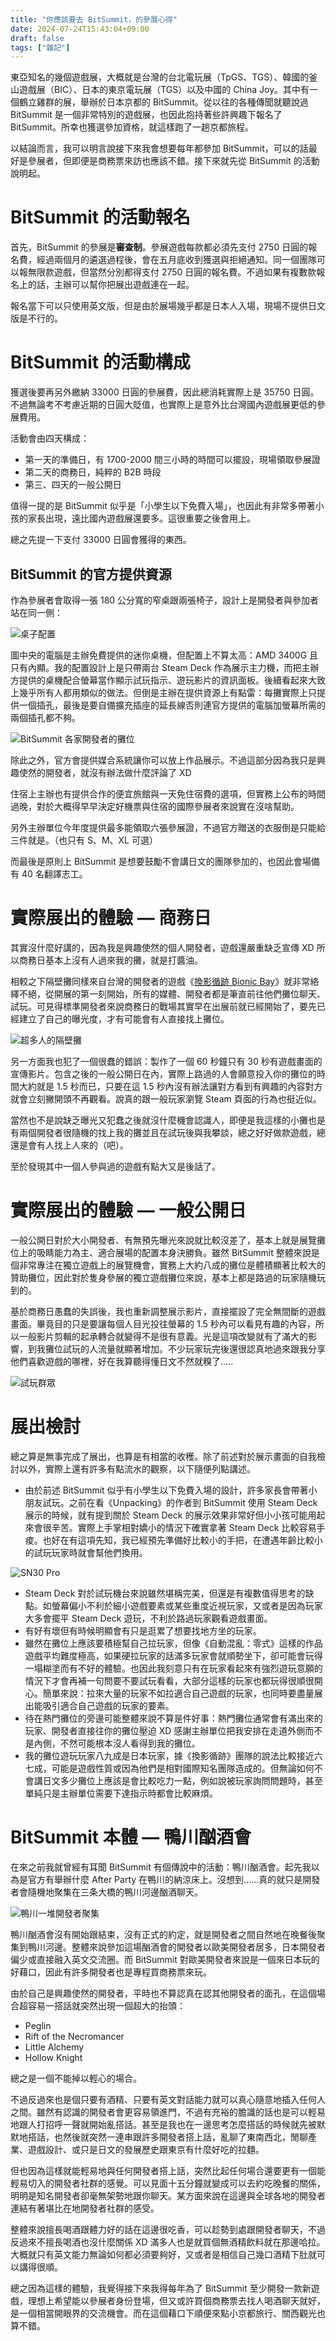 ```yaml
---
title: "你應該要去 BitSummit，的參展心得"
date: 2024-07-24T15:43:04+09:00
draft: false
tags: ["雜記"]
---
```


東亞知名的幾個遊戲展，大概就是台灣的台北電玩展（TpGS、TGS）、韓國的釜山遊戲展（BIC）、日本的東京電玩展（TGS）以及中國的 China Joy。其中有一個鶴立雞群的展，舉辦於日本京都的 BitSummit。從以往的各種傳聞就聽說過 BitSummit 是一個非常特別的遊戲展，也因此抱持著些許興趣下報名了 BitSummit。所幸也獲選參加資格，就這樣跑了一趟京都旅程。

以結論而言，我可以明言說接下來我會想要每年都參加 BitSummit，可以的話最好是參展者，但即便是商務票來訪也應該不錯。接下來就先從 BitSummit 的活動說明起。

# BitSummit 的活動報名

首先，BitSummit 的參展是**審查制**。參展遊戲每款都必須先支付 2750 日圓的報名費，經過兩個月的遴選過程後，會在五月底收到獲選與拒絕通知。同一個團隊可以報無限款遊戲，但當然分別都得支付 2750 日圓的報名費。不過如果有複數款報名上的話，主辦可以幫你把展出遊戲連在一起。

報名當下可以只使用英文版，但是由於展場幾乎都是日本人入場，現場不提供日文版是不行的。

# BitSummit 的活動構成

獲選後要再另外繳納 33000 日圓的參展費，因此總消耗實際上是 35750 日圓。不過無論考不考慮近期的日圓大貶值，也實際上是意外比台灣國內遊戲展更低的參展費用。

活動會由四天構成：

- 第一天的準備日，有 1700-2000 間三小時的時間可以擺設，現場領取參展證
- 第二天的商務日，純粹的 B2B 時段
- 第三、四天的一般公開日

值得一提的是 BitSummit 似乎是「小學生以下免費入場」，也因此有非常多帶著小孩的家長出現，遠比國內遊戲展還要多。這很重要之後會用上。

總之先提一下支付 33000 日圓會獲得的東西。

## BitSummit 的官方提供資源

作為參展者會取得一張 180 公分寬的窄桌跟兩張椅子，設計上是開發者與參加者站在同一側：

![桌子配置](images/posts/misc/0004/0001.jpg)

圖中央的電腦是主辦免費提供的迷你桌機，但配置上不算太高：AMD 3400G 且只有內顯。我的配置設計上是只帶兩台 Steam Deck 作為展示主力機，而把主辦方提供的桌機配合螢幕當作顯示試玩指示、遊玩影片的資訊面板。後續看起來大致上幾乎所有人都用類似的做法。但倒是主辦在提供資源上有點雷：每攤實際上只提供一個插孔，最後是要自備擴充插座的延長線否則連官方提供的電腦加螢幕所需的兩個插孔都不夠。

![BitSummit 各家開發者的攤位](images/posts/misc/0004/0006.jpg "許多人會帶各種旗幟")

除此之外，官方會提供媒合系統讓你可以放上作品展示。不過這部分因為我只是興趣使然的開發者，就沒有辦法做什麼評論了 XD

住宿上主辦也有提供合作的便宜旅館與一天免住宿費的選項，但實務上公布的時間過晚，對於大概得早早決定好機票與住宿的國際參展者來說實在沒啥幫助。

另外主辦單位今年度提供最多能領取六張參展證，不過官方贈送的衣服倒是只能給三件就是。（也只有 S、M、XL 可選）

而最後是原則上 BitSummit 是想要鼓勵不會講日文的團隊參加的，也因此會場備有 40 名翻譯志工。

# 實際展出的體驗 — 商務日

其實沒什麼好講的，因為我是興趣使然的個人開發者，遊戲還嚴重缺乏宣傳 XD 所以商務日基本上沒有人過來我的攤，就是打醬油。

相較之下隔壁攤同樣來自台灣的開發者的遊戲《[換影循跡 Bionic Bay](https://store.steampowered.com/app/1928690/)》就非常絡繹不絕，從開展的第一刻開始，所有的媒體、開發者都是筆直前往他們攤位聊天、試玩。可見得標準開發者來說商務日的戰場其實早在出展前就已經開始了，要先已經建立了自己的曝光度，才有可能會有人直接找上攤位。

![超多人的隔壁攤](images/posts/misc/0004/0002.jpg)


另一方面我也犯了一個很蠢的錯誤：製作了一個 60 秒鐘只有 30 秒有遊戲畫面的宣傳影片。包含之後的一般公開日在內，實際上路過的人會願意投入你的攤位的時間大約就是 1.5 秒而已，只要在這 1.5 秒內沒有辦法讓對方看到有興趣的內容對方就會立刻撇開頭不再觀看。說真的跟一般玩家瀏覽 Steam 頁面的行為也挺近似。

當然也不是說缺乏曝光又犯蠢之後就沒什麼機會認識人，即便是我這樣的小攤也是有兩個開發者很隨機的找上我的攤並且在試玩後與我攀談，總之好好做款遊戲，總還是會有人找上人來的（吧）。

至於發現其中一個人參與過的遊戲有點大又是後話了。

# 實際展出的體驗 — 一般公開日

一般公開日對於大小開發者、有無預先曝光來說就比較沒差了，基本上就是展覽攤位上的吸睛能力為主、適合展場的配置本身決勝負。雖然 BitSummit 整體來說是個非常專注在獨立遊戲上的展覽機會，實務上大約八成的攤位是體積顯著比較大的贊助攤位，因此對於隻身參展的獨立遊戲攤位來說，基本上都是路過的玩家隨機玩到的。

基於商務日愚蠢的失誤後，我也重新調整展示影片，直接擺設了完全無間斷的遊戲畫面。畢竟目的只是要讓每個人目光投往螢幕的 1.5 秒內可以看見有趣的內容，所以一般影片剪輯的起承轉合就變得不是很有意義。光是這項改變就有了滿大的影響，到我攤位試玩的人流量就顯著增加。不少玩家玩完後還很認真地過來跟我分享他們喜歡遊戲的哪裡，好在我算聽得懂日文不然就糗了.....

![試玩群眾](images/posts/misc/0004/0003.jpg)

# 展出檢討

總之算是無事完成了展出，也算是有相當的收穫。除了前述對於展示畫面的自我檢討以外，實際上還有許多有點流水的觀察，以下隨便列點講述。

- 由於前述 BitSummit 似乎有小學生以下免費入場的設計，許多家長會帶著小朋友試玩。之前在看《Unpacking》的作者到 BitSummit 使用 Steam Deck 展示的時候，就有提到關於 Steam Deck 的展示效果非常好但小小孩可能用起來會很辛苦。實際上手掌相對嬌小的情況下確實拿著 Steam Deck 比較容易手痠。也好在有這項先知，我已經預先準備好比較小的手把，在遭遇年齡比較小的試玩玩家時就會幫他們換用。

![SN30 Pro](images/posts/misc/0004/0004.jpg "非業配但 SN30 Pro 手把很小隻還挺適合這種場合使用")

- Steam Deck 對於試玩機台來說雖然堪稱完美，但還是有複數值得思考的缺點。如螢幕偏小不利於細小遊戲要素或某些重度近視玩家，又或者是因為玩家大多會擺平 Steam Deck 遊玩，不利於路過玩家觀看遊戲畫面。
- 有好有壞但有時候明顯會有只是逛累了想要找地方坐的玩家。
- 雖然在攤位上應該要積極幫自己拉玩家，但像《自動混亂：零式》這樣的作品遊戲平均難度極高，如果硬拉玩家的話滿多玩家會就順勢坐下，卻可能會玩得一塌糊塗而有不好的體驗。也因此我刻意只有在玩家看起來有強烈遊玩意願的情況下才會再補一句問要不要試玩看看，大部分這樣的玩家也都玩得很順很開心。簡單來說：拉來大量的玩家不如拉適合自己遊戲的玩家，也同時要盡量展出能吸引適合自己遊戲的玩家的要素。
- 待在熱門攤位的旁邊可能整體來說不算是件好事：熱門攤位通常會有滿出來的玩家、開發者直接往你的攤位壓迫 XD 感謝主辦單位把我安排在走道外側而不是內側，不然可能根本沒人看得到我的攤位。
- 我的攤位遊玩玩家八九成是日本玩家，據《換影循跡》團隊的說法比較接近六七成，可能是遊戲性質或因為他們是相對國際知名團隊造成的。但無論如何不會講日文多少攤位上應該是會比較吃力一點，例如說被玩家詢問問題時，甚至單純只是主辦單位需要下達指示時都會比較麻煩。

# BitSummit 本體 — 鴨川酗酒會

在來之前我就曾經有耳聞 BitSummit 有個傳說中的活動：鴨川酗酒會。起先我以為是官方有舉辦什麼 After Party 在鴨川的納涼床上。沒想到......真的就只是開發者會隨機地聚集在三条大橋的鴨川河邊酗酒聊天。

![鴨川一堆開發者聚集](images/posts/misc/0004/0005.jpg)

鴨川酗酒會沒有開始跟結束，沒有正式的約定，就是開發者之間自然地在晚餐後聚集到鴨川河邊。整體來說參加這場酗酒會的開發者以歐美開發者居多，日本開發者偏少或直接融入英文交流圈。而 BitSummit 對歐美開發者來說是一個來日本玩的好藉口，因此有許多開發者也是專程買商務票來玩。

由於自己是興趣使然的開發者，平時也不算認真在認其他開發者的面孔，在這個場合超容易一搭話就突然出現一個超大的抬頭：

- Peglin
- Rift of the Necromancer
- Little Alchemy
- Hollow Knight

總之是一個不能掉以輕心的場合。

不過反過來也是個只要有酒精、只要有英文對話能力就可以真心隨意地插入任何人之間。雖然有認識的開發者會更容易領進門，不過有充裕的膽識的話也是可以輕易地跟人打招呼一聲就開始亂搭話。甚至是我也在一邊思考怎麼搭話的時候就先被默默地搭話，也然後就突然一連串跟許多開發者搭上話，亂聊了東南西北，閒聊產業、遊戲設計、或只是日文的發展歷史跟東京有什麼好吃的拉麵。

但也因為這樣就能輕易地與任何開發者搭上話，突然比起任何場合還要更有一個能輕易切入的開發者社群的感覺。可以見面十五分鐘就變成可以去約吃晚餐的關係，明明是知名開發者卻毫無架勢地跟你聊天。某方面來說在這邊與全球各地的開發者連結有著堪比在地開發者社群的感受。

整體來說擅長喝酒跟體力好的話在這邊很吃香，可以趁勢到處跟開發者聊天，不過反過來不擅長喝酒也沒什麼關係 XD 滿多人也是就買個無酒精飲料就在那邊哈拉。大概就只有英文能力無論如何都必須要夠好，又或者是相信自己幾口酒精下肚就可以講得很順。


總之因為這樣的體驗，我覺得接下來我得每年為了 BitSummit 至少開發一款新遊戲，理想上希望能以參展者身份登場，但又或許買個商務票去找人喝酒聊天就好，是一個相當開眼界的交流機會。而在這個藉口下順便來點小京都旅行、關西觀光也算不錯。